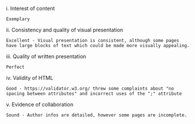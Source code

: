 i. Interest of content

    Exemplary

ii. Consistency and quality of visual presentation

    Excellent - Visual presentation is consistent, although some pages have large blocks of text which could be made more visually appealing.

iii. Quality of written presentation 

    Perfect

iv. Validity of HTML

    Good - https://validator.w3.org/ threw some complaints about "no spacing between attributes" and incorrect uses of the ";" attribute

v. Evidence of collaboration

    Sound - Author infos are detailed, however some pages are incomplete.